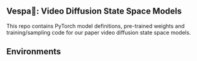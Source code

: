 ## Vespa🐝: Video Diffusion State Space Models

This repo contains PyTorch model definitions, pre-trained weights and training/sampling code for our paper video diffusion state space models. 


## Environments



